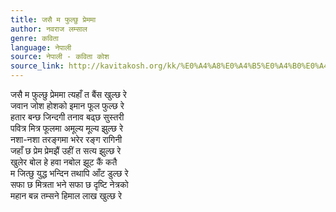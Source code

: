 ```yaml
---
title: जसै म फुल्छु प्रेममा
author: नवराज लम्साल
genre: कविता
language: नेपाली
source: नेपाली - कविता कोश
source_link: http://kavitakosh.org/kk/%E0%A4%A8%E0%A4%B5%E0%A4%B0%E0%A4%BE%E0%A4%9C_%E0%A4%B2%E0%A4%AE%E0%A5%8D%E0%A4%B8%E0%A4%BE%E0%A4%B2
---
```


जसै म फुल्छु प्रेममा त्यहाँ त बैंस खुल्छ रे  
जवान जोश होशको इमान फूल फुल्छ रे  
हतार बन्छ जिन्दगी तनाव बढ्छ सुस्तरी  
पवित्र मित्र फूलमा अमूल्य मूल्य झुल्छ रे  
नशा-नशा तरङ्गमा भरेर रङ्ग रागिनी  
जहाँ छ प्रेम प्रेमझैं उहीं त सत्य झुल्छ रे  
खुलेर बोल हे हवा नबोल झूट कैं कतै  
म जित्छु युद्ध भन्दिन तथापि आँट डुल्छ रे  
सफा छ मित्रता भने सफा छ दृष्टि नेत्रको  
महान बन्न तम्सने हिमाल लाख खुल्छ रे
